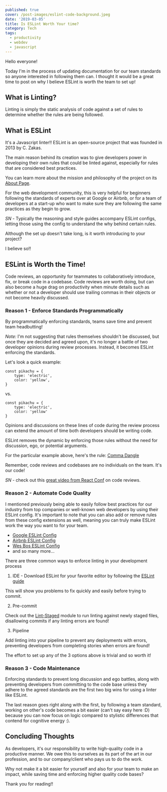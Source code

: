 ```yaml
---
published: true
cover: /post-images/eslint-code-background.jpeg
date: '2019-03-05'
title: Is ESLint Worth Your time?
category: Tech
tags:
  - productivity
  - webdev
  - javascript
---
```

Hello everyone!

Today I'm in the process of updating documentation for our team standards so anyone interested in following them can. I thought it would be a great time to post on why I believe ESLint is worth the team to set up!

## What is Linting?

Linting is simply the static analysis of code against a set of rules to determine whether the rules are being followed.

## What is ESLint

It's a Javascript linter!! ESLint is an open-source project that was founded in 2013 by C. Zakas.

The main reason behind its creation was to give developers power in developing their own rules that could be linted against, especially for rules that are considered best practices.

You can learn more about the mission and philosophy of the project on its [About Page](https://eslint.org/docs/about/).

For the web development community, this is very helpful for beginners following the standards of experts over at Google or Airbnb, or for a team of developers at a start-up who want to make sure they are following the same practices as they begin to grow.

_SN_ - Typically the reasoning and style guides accompany ESLint configs, letting those using the config to understand the why behind certain rules.

Although the set up doesn't take long, is it worth introducing to your project?

I believe so!!

## ESLint is Worth the Time!

Code reviews, an opportunity for teammates to collaboratively introduce, fix, or break code in a codebase. Code reviews are worth doing, but can also become a huge drag on productivity when minute details such as whether or not a developer should use trailing commas in their objects or not become heavily discussed.

### Reason 1 - Enforce Standards Programmatically

By programmatically enforcing standards, teams save time and prevent team headbutting!

_Note:_ I'm not suggesting that rules themselves shouldn't be discussed, but once they are decided and agreed upon, it's no longer a battle of two developer opinions during review processes. Instead, it becomes ESLint enforcing the standards.

Let's look a quick example:

```
const pikachu = {
    type: 'electric',
    color: 'yellow',
}
```

vs.

```
const pikachu = {
    type: 'electric',
    color: 'yellow'
}
```

Opinions and discussions on these lines of code during the review process can extend the amount of time both developers should be writing code.

ESLint removes the dynamic by enforcing those rules without the need for discussion, ego, or potential arguments.

For the particular example above, here's the rule: [Comma Dangle](https://eslint.org/docs/rules/comma-dangle)

Remember, code reviews and codebases are no individuals on the team. It's our code!

_SN_ - check out this [great video from React Conf](https://www.youtube.com/watch?v=jtXgNTnVJUU) on code reviews.

### Reason 2 - Automate Code Quality

I mentioned previously being able to easily follow best practices for our industry from top companies or well-known web developers by using their ESLint config. It's important to note that you can also add or remove rules from these config extensions as well, meaning you can truly make ESLint work the way you want to for your team.

- [Google ESLint Config](https://github.com/google/eslint-config-google)
- [Airbnb ESLint Config](https://github.com/airbnb/javascript/tree/master/packages/eslint-config-airbnb)
- [Wes Bos ESLint Config](https://github.com/wesbos/eslint-config-wesbos)
- and so many more...

There are three common ways to enforce linting in your development process

1. IDE - Download ESLint for your favorite editor by following the [ESLint guide](https://eslint.org/docs/user-guide/integrations)

This will show you problems to fix quickly and easily before trying to commit.

2. Pre-commit

Check out the [Lint-Staged](https://github.com/okonet/lint-staged) module to run linting against newly staged files, disallowing commits if any linting errors are found!

3. Pipeline

Add linting into your pipeline to prevent any deployments with errors, preventing developers from completing stories when errors are found!

The effort to set up any of the 3 options above is trivial and so worth it!

### Reason 3 - Code Maintenance

Enforcing standards to prevent long discussion and ego battles, along with preventing developers from committing to the code base unless they adhere to the agreed standards are the first two big wins for using a linter like ESLint.

The last reason goes right along with the first, by following a team standard, working on other's code becomes a bit easier (can't say easy here :D) because you can now focus on logic compared to stylistic differences that contend for cognitive energy :).

## Concluding Thoughts

As developers, it's our responsibility to write high-quality code in a productive manner. We owe this to ourselves as its part of the art in our profession, and to our company/client who pays us to do the work.

Why not make it a bit easier for yourself and also for your team to make an impact, while saving time and enforcing higher quality code bases?

Thank you for reading!!

